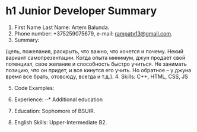 # h1 Junior Developer Summary

1. First Name Last Name: Artem Balunda.
2. Phone number: +375259075679, e-mail: rampatv13@gmail.com.
3. Summary:

(цель, пожелания, раскрыть, что важно, что хочется и почему. 
Некий вариант самопрезентации. Когда опыта минимум, джун продает свой потенциал, 
свое желание и способность быстро учиться. Не занимать позицию, что он придет, 
и все кинутся его учить. Но обратное – у джуна время все брать, отовсюду, всегда и т.д.).
4. Skills: C++, HTML, CSS, JS

5. Code Examples:

6. Experience:
    ⋅⋅* Additional education

7. Education: Sophomore of BSUIR.
8. English Skills: Upper-Intermediate B2.